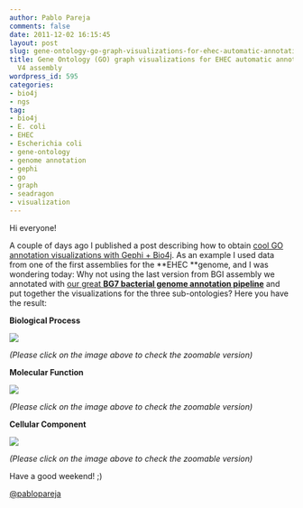 ```yaml
---
author: Pablo Pareja
comments: false
date: 2011-12-02 16:15:45
layout: post
slug: gene-ontology-go-graph-visualizations-for-ehec-automatic-annotation-of-bgi-v4-assembly
title: Gene Ontology (GO) graph visualizations for EHEC automatic annotation of BGI
  V4 assembly
wordpress_id: 595
categories:
- bio4j
- ngs
tag:
- bio4j
- E. coli
- EHEC
- Escherichia coli
- gene-ontology
- genome annotation
- gephi
- go
- graph
- seadragon
- visualization
---
```


Hi everyone!

A couple of days ago I published a post describing how to obtain [cool GO annotation visualizations with Gephi + Bio4j](http://blog.bio4j.com/2011/11/cool-go-annotation-visualizations-with-gephi-bio4j/). As an example I used data from one of the first assemblies for the **EHEC **genome, and I was wondering today: Why not using the last version from BGI assembly we annotated with [our great **BG7 bacterial genome annotation pipeline**](http://bg7.ohnosequences.com/) and put together the visualizations for the three sub-ontologies? Here you have the result:

**Biological Process**

[![](http://blog.ohnosequences.com/wp-content/uploads/2011/12/BiologicalProcessScreenshot.jpg)](http://bio4j.com/imgs/EHEC_BGI_BiologicalProcess/)

_(Please click on the image above to check the zoomable version)_

**Molecular Function**

[![](http://blog.ohnosequences.com/wp-content/uploads/2011/12/MolecularFunctionScreenshot.jpg)](http://bio4j.com/imgs/EHEC_BGI_MolecularFunction/)

_(Please click on the image above to check the zoomable version)_

**Cellular Component**

[![](http://blog.ohnosequences.com/wp-content/uploads/2011/12/CellularComponentScreenshot.jpg)](http://bio4j.com/imgs/EHEC_BGI_CellularComponent/)

_(Please click on the image above to check the zoomable version)_

Have a good weekend! ;)

[@pablopareja](http://www.twitter.com/pablopareja)
